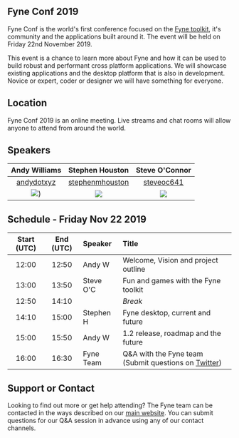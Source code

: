 ## Fyne Conf 2019

Fyne Conf is the world's first conference focused on the [Fyne toolkit](https://github.com/fyne-io/fyne), it's community and the applications built around it.
The event will be held on Friday 22nd November 2019.

This event is a chance to learn more about Fyne and how it can be used
to build robust and performant cross platform applications.
We will showcase existing applications and the desktop platform that is also in development.
Novice or expert, coder or designer we will have something for everyone.

## Location

Fyne Conf 2019 is an online meeting. Live streams and chat rooms will allow
anyone to attend from around the world.

## Speakers

| Andy Williams | Stephen Houston | Steve O'Connor |
|:---:|:---:|:---:|
| [andydotxyz](https://twitter.com/andydotxyz) | [stephenmhouston](https://twitter.com/stephenmhouston) | [steveoc641](https://twitter.com/steveoc641) |
| ![](https://pbs.twimg.com/profile_images/1067518795055579136/hqSGJjXC_200x200.jpg)) | ![](https://pbs.twimg.com/profile_images/911998357354168325/xnF4ZYT1_200x200.jpg) | ![](https://pbs.twimg.com/profile_images/1187898075039195136/mQJ-_k1G_400x400.jpg) |

## Schedule - Friday Nov 22 2019

| Start (UTC) | End (UTC) | Speaker | Title |
|:---:|:---:|:---|:---|
| 12:00 | 12:50 | Andy W | Welcome, Vision and project outline |
| 13:00 | 13:50 | Steve O'C | Fun and games with the Fyne toolkit |
| 12:50 | 14:10 | | *Break* |
| 14:10 | 15:00 | Stephen H | Fyne desktop, current and future |
| 15:00 | 15:50 | Andy W | 1.2 release, roadmap and the future |
| 16:00 | 16:30 | Fyne Team | Q&A with the Fyne team (Submit questions on [Twitter](https://twitter.com/fyne_io)) |

## Support or Contact

Looking to find out more or get help attending? The Fyne team can be contacted
in the ways described on our [main website](https://fyne.io/#contact).
You can submit questions for our Q&A session in advance using any of our contact channels.
